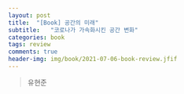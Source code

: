 ```yaml
---
layout: post
title:  "[Book] 공간의 미래"
subtitle:   "코로나가 가속화시킨 공간 변화"
categories: book
tags: review
comments: true
header-img: img/book/2021-07-06-book-review.jfif
---
```


> 유현준



